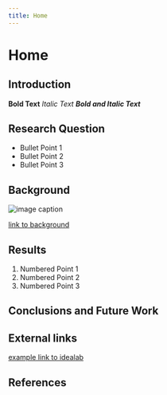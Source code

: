 ```yaml
---
title: Home
---
```


# Home

## Introduction

**Bold Text**
_Italic Text_
**_Bold and Italic Text_**

## Research Question

* Bullet Point 1
* Bullet Point 2
* Bullet Point 3

## Background

![image caption](https://idealab.asu.edu/assets/images/research/jumper1.png)

[link to background](/background)

## Results

1. Numbered Point 1
2. Numbered Point 2
3. Numbered Point 3

## Conclusions and Future Work

## External links

[example link to idealab](https://idealab.asu.edu)


## References
